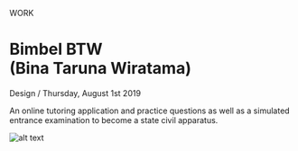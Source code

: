 <p class="type">WORK</p>

# Bimbel BTW <br/>(Bina Taruna Wiratama)

<p class="meta">Design  /  Thursday, August 1st 2019</p>

An online tutoring application and practice questions as well as a simulated entrance examination to become a state civil apparatus.

![alt text](https://farooq-agent.web.app/assets/images/works/small/bimbel-btw.jpg)
